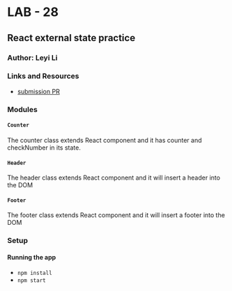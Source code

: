 # LAB - 28

## React external state practice

### Author: Leyi Li


### Links and Resources
* [submission PR](https://github.com/401-advanced-javascript-leyla/lab-28-external-state/pulls)

### Modules
#### `Counter`
The counter class extends React component and it has counter and checkNumber in its state.
#### `Header`
The header class extends React component and it will insert a header into the DOM
#### `Footer`
The footer class extends React component and it will insert a footer into the DOM

### Setup

#### Running the app
* `npm install`
* `npm start`
  



